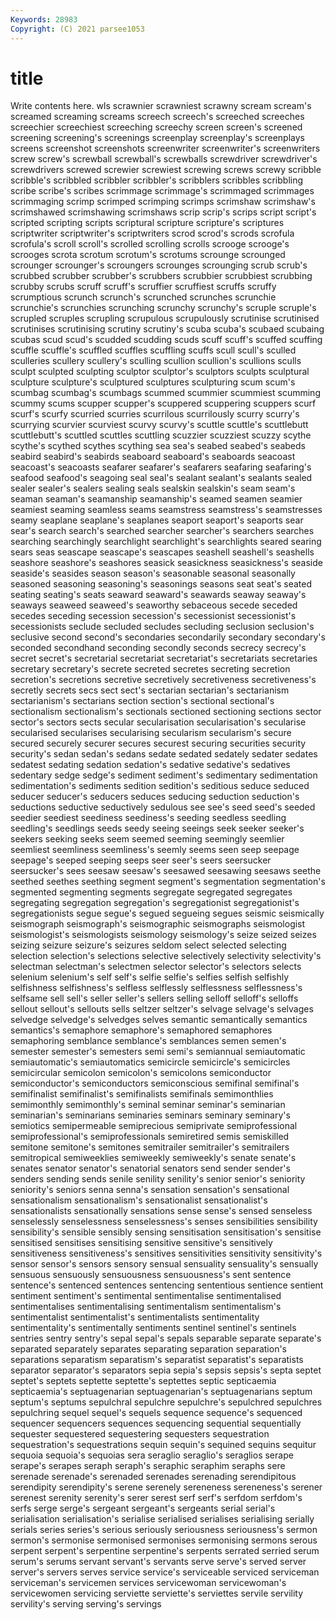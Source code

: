 ```yaml
---
Keywords: 28983
Copyright: (C) 2021 parsee1053
---
```


# title

Write contents here.
wls scrawnier scrawniest scrawny scream scream's screamed screaming
screams screech screech's screeched screeches screechier screechiest screeching screechy screen
screen's screened screening screening's screenings screenplay screenplay's screenplays screens screenshot
screenshots screenwriter screenwriter's screenwriters screw screw's screwball screwball's screwballs screwdriver
screwdriver's screwdrivers screwed screwier screwiest screwing screws screwy scribble scribble's
scribbled scribbler scribbler's scribblers scribbles scribbling scribe scribe's scribes scrimmage
scrimmage's scrimmaged scrimmages scrimmaging scrimp scrimped scrimping scrimps scrimshaw scrimshaw's
scrimshawed scrimshawing scrimshaws scrip scrip's scrips script script's scripted scripting
scripts scriptural scripture scripture's scriptures scriptwriter scriptwriter's scriptwriters scrod scrod's
scrods scrofula scrofula's scroll scroll's scrolled scrolling scrolls scrooge scrooge's
scrooges scrota scrotum scrotum's scrotums scrounge scrounged scrounger scrounger's scroungers
scrounges scrounging scrub scrub's scrubbed scrubber scrubber's scrubbers scrubbier scrubbiest
scrubbing scrubby scrubs scruff scruff's scruffier scruffiest scruffs scruffy scrumptious
scrunch scrunch's scrunched scrunches scrunchie scrunchie's scrunchies scrunching scrunchy scrunchy's
scruple scruple's scrupled scruples scrupling scrupulous scrupulously scrutinise scrutinised scrutinises
scrutinising scrutiny scrutiny's scuba scuba's scubaed scubaing scubas scud scud's
scudded scudding scuds scuff scuff's scuffed scuffing scuffle scuffle's scuffled
scuffles scuffling scuffs scull scull's sculled sculleries scullery scullery's sculling
scullion scullion's scullions sculls sculpt sculpted sculpting sculptor sculptor's sculptors
sculpts sculptural sculpture sculpture's sculptured sculptures sculpturing scum scum's scumbag
scumbag's scumbags scummed scummier scummiest scumming scummy scums scupper scupper's
scuppered scuppering scuppers scurf scurf's scurfy scurried scurries scurrilous scurrilously
scurry scurry's scurrying scurvier scurviest scurvy scurvy's scuttle scuttle's scuttlebutt
scuttlebutt's scuttled scuttles scuttling scuzzier scuzziest scuzzy scythe scythe's scythed
scythes scything sea sea's seabed seabed's seabeds seabird seabird's seabirds
seaboard seaboard's seaboards seacoast seacoast's seacoasts seafarer seafarer's seafarers seafaring
seafaring's seafood seafood's seagoing seal seal's sealant sealant's sealants sealed
sealer sealer's sealers sealing seals sealskin sealskin's seam seam's seaman
seaman's seamanship seamanship's seamed seamen seamier seamiest seaming seamless seams
seamstress seamstress's seamstresses seamy seaplane seaplane's seaplanes seaport seaport's seaports
sear sear's search search's searched searcher searcher's searchers searches searching
searchingly searchlight searchlight's searchlights seared searing sears seas seascape seascape's
seascapes seashell seashell's seashells seashore seashore's seashores seasick seasickness seasickness's
seaside seaside's seasides season season's seasonable seasonal seasonally seasoned seasoning
seasoning's seasonings seasons seat seat's seated seating seating's seats seaward
seaward's seawards seaway seaway's seaways seaweed seaweed's seaworthy sebaceous secede
seceded secedes seceding secession secession's secessionist secessionist's secessionists seclude secluded
secludes secluding seclusion seclusion's seclusive second second's secondaries secondarily secondary
secondary's seconded secondhand seconding secondly seconds secrecy secrecy's secret secret's
secretarial secretariat secretariat's secretariats secretaries secretary secretary's secrete secreted secretes
secreting secretion secretion's secretions secretive secretively secretiveness secretiveness's secretly secrets
secs sect sect's sectarian sectarian's sectarianism sectarianism's sectarians section section's
sectional sectional's sectionalism sectionalism's sectionals sectioned sectioning sections sector sector's
sectors sects secular secularisation secularisation's secularise secularised secularises secularising secularism
secularism's secure secured securely securer secures securest securing securities security
security's sedan sedan's sedans sedate sedated sedately sedater sedates sedatest
sedating sedation sedation's sedative sedative's sedatives sedentary sedge sedge's sediment
sediment's sedimentary sedimentation sedimentation's sediments sedition sedition's seditious seduce seduced
seducer seducer's seducers seduces seducing seduction seduction's seductions seductive seductively
sedulous see see's seed seed's seeded seedier seediest seediness seediness's
seeding seedless seedling seedling's seedlings seeds seedy seeing seeings seek
seeker seeker's seekers seeking seeks seem seemed seeming seemingly seemlier
seemliest seemliness seemliness's seemly seems seen seep seepage seepage's seeped
seeping seeps seer seer's seers seersucker seersucker's sees seesaw seesaw's
seesawed seesawing seesaws seethe seethed seethes seething segment segment's segmentation
segmentation's segmented segmenting segments segregate segregated segregates segregating segregation segregation's
segregationist segregationist's segregationists segue segue's segued segueing segues seismic seismically
seismograph seismograph's seismographic seismographs seismologist seismologist's seismologists seismology seismology's seize
seized seizes seizing seizure seizure's seizures seldom select selected selecting
selection selection's selections selective selectively selectivity selectivity's selectman selectman's selectmen
selector selector's selectors selects selenium selenium's self self's selfie selfie's
selfies selfish selfishly selfishness selfishness's selfless selflessly selflessness selflessness's selfsame
sell sell's seller seller's sellers selling selloff selloff's selloffs sellout
sellout's sellouts sells seltzer seltzer's selvage selvage's selvages selvedge selvedge's
selvedges selves semantic semantically semantics semantics's semaphore semaphore's semaphored semaphores
semaphoring semblance semblance's semblances semen semen's semester semester's semesters semi
semi's semiannual semiautomatic semiautomatic's semiautomatics semicircle semicircle's semicircles semicircular semicolon
semicolon's semicolons semiconductor semiconductor's semiconductors semiconscious semifinal semifinal's semifinalist semifinalist's
semifinalists semifinals semimonthlies semimonthly semimonthly's seminal seminar seminar's seminarian seminarian's
seminarians seminaries seminars seminary seminary's semiotics semipermeable semiprecious semiprivate semiprofessional
semiprofessional's semiprofessionals semiretired semis semiskilled semitone semitone's semitones semitrailer semitrailer's
semitrailers semitropical semiweeklies semiweekly semiweekly's senate senate's senates senator senator's
senatorial senators send sender sender's senders sending sends senile senility
senility's senior senior's seniority seniority's seniors senna senna's sensation sensation's
sensational sensationalism sensationalism's sensationalist sensationalist's sensationalists sensationally sensations sense sense's
sensed senseless senselessly senselessness senselessness's senses sensibilities sensibility sensibility's sensible
sensibly sensing sensitisation sensitisation's sensitise sensitised sensitises sensitising sensitive sensitive's
sensitively sensitiveness sensitiveness's sensitives sensitivities sensitivity sensitivity's sensor sensor's sensors
sensory sensual sensuality sensuality's sensually sensuous sensuously sensuousness sensuousness's sent
sentence sentence's sentenced sentences sentencing sententious sentience sentient sentiment sentiment's
sentimental sentimentalise sentimentalised sentimentalises sentimentalising sentimentalism sentimentalism's sentimentalist sentimentalist's sentimentalists
sentimentality sentimentality's sentimentally sentiments sentinel sentinel's sentinels sentries sentry sentry's
sepal sepal's sepals separable separate separate's separated separately separates separating
separation separation's separations separatism separatism's separatist separatist's separatists separator separator's
separators sepia sepia's sepsis sepsis's septa septet septet's septets septette
septette's septettes septic septicaemia septicaemia's septuagenarian septuagenarian's septuagenarians septum septum's
septums sepulchral sepulchre sepulchre's sepulchred sepulchres sepulchring sequel sequel's sequels
sequence sequence's sequenced sequencer sequencers sequences sequencing sequential sequentially sequester
sequestered sequestering sequesters sequestration sequestration's sequestrations sequin sequin's sequined sequins
sequitur sequoia sequoia's sequoias sera seraglio seraglio's seraglios serape serape's
serapes seraph seraph's seraphic seraphim seraphs sere serenade serenade's serenaded
serenades serenading serendipitous serendipity serendipity's serene serenely sereneness sereneness's serener
serenest serenity serenity's serer serest serf serf's serfdom serfdom's serfs
serge serge's sergeant sergeant's sergeants serial serial's serialisation serialisation's serialise
serialised serialises serialising serially serials series series's serious seriously seriousness
seriousness's sermon sermon's sermonise sermonised sermonises sermonising sermons serous serpent
serpent's serpentine serpentine's serpents serrated serried serum serum's serums servant
servant's servants serve serve's served server server's servers serves service
service's serviceable serviced serviceman serviceman's servicemen services servicewoman servicewoman's servicewomen
servicing serviette serviette's serviettes servile servility servility's serving serving's servings
